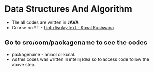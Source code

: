 # Data Structures And Algorithm
- The all codes are written in **JAVA**
- Course on YT - [Link display text - Kunal Kushwana](https://www.youtube.com/playlist?list=PL9gnSGHSqcnr_DxHsP7AW9ftq0AtAyYqJ)

## Go to src/com/packagename to see the codes
- packagename - anmol or kunal.
- As this codes was written in intellij Idea so to access code follow the above step.
